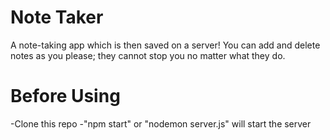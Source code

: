 # Note Taker
A note-taking app which is then saved on a server! You can add and delete notes as you please; they cannot stop you no matter what they do.

# Before Using
-Clone this repo
-"npm start" or "nodemon server.js" will start the server
